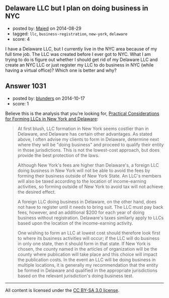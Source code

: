 ## Delaware LLC but I plan on doing business in NYC

- posted by: [Majed](https://stackexchange.com/users/944601/majed) on 2014-08-29
- tagged: `llc`, `business-registration`, `new-york`, `delaware`
- score: 4

I have a Delaware LLC, but I currently live in the NYC area because of my full time job. The LLC was created before I ever got to NYC. What I am trying to do is figure out whether I should get rid of my Delaware LLC and create an NYC LLC or just register my LLC to do business in NYC (while having a virtual office)? Which one is better and why?


## Answer 1031

- posted by: [blunders](https://stackexchange.com/users/216182/blunders) on 2014-10-17
- score: 1

<p>Believe this is the analysis that you're looking for, <a href="http://www.chadbourne.com/files/Publication/7544b5f5-276b-4e41-ba34-c2c398823e9c/Presentation/PublicationAttachment/bca2f303-8819-4791-980f-cb57790b0ba5/July2009_Law.comArticle.pdf" rel="nofollow">Practical Considerations for Forming LLCs in New York and Delaware</a>:</p>

<blockquote>
  <p>At first blush, LLC formation in New York seems costlier than in
  Delaware, and Delaware has certain other advantages. As stated above,
  I often advise my clients to form in Delaware, determine next where
  they will be "doing business" and proceed to qualify their entity in
  those jurisdictions. This is not the lowest-cost approach, but does
  provide the best protection of the laws.</p>
  
  <p>Although New York's fees are higher than Delaware's, a foreign LLC
  doing business in New York will not be able to avoid the fees by
  forming their business outside of New York State. An LLC's members
  will also be taxed according to the location of income-earning
  activities, so forming outside of New York to avoid tax will not
  achieve the desired effect.</p>
  
  <p>A foreign LLC doing business in Delaware, on the other hand, does not
  have to register until it needs to bring suit. The LLC must pay back
  fees, however, and an additional $200 for each year of doing business
  without registration. Delaware's taxes similarly apply to LLCs based
  upon the location of the income-earning activity.</p>
  
  <p>One wishing to form an LLC at lowest cost should therefore look first
  to where its business activities will occur; if the LLC will do
  business in only one state, then it should form in that state. If New
  York is chosen, the county named in the articles of organization will
  be the county where publication will take place and this choice will
  impact the publication costs. In the event an LLC will be doing
  business in multiple locations, it is generally my recommendation that
  the entity be formed in Delaware and qualified in the appropriate
  jurisdictions based on the relevant jurisdiction's doing business
  test.</p>
</blockquote>




---

All content is licensed under the [CC BY-SA 3.0 license](https://creativecommons.org/licenses/by-sa/3.0/).
